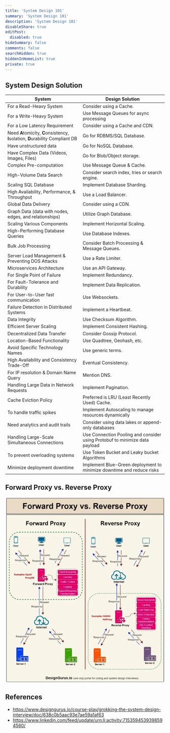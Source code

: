 ```yaml
---
title: 'System Design 101'
summary: 'System Design 101'
description: 'System Design 101'
disableShare: true
editPost:
  disabled: true
hideSummary: false
comments: false
searchHidden: true
hiddenInHomeList: true
private: true
---
```


## System Design Solution

| System                                                          | Design Solution                                                             |
| --------------------------------------------------------------- | --------------------------------------------------------------------------- |
| For a Read-Heavy System                                         | Consider using a Cache.                                                     |
| For a Write-Heavy System                                        | Use Message Queues for async processing                                     |
| For a Low Latency Requirement                                   | Consider using a Cache and CDN.                                             |
| Need 𝐀tomicity, 𝐂onsistency, 𝐈solation, 𝐃urability Compliant DB | Go for RDBMS/SQL Database.                                                  |
| Have unstructured data                                          | Go for NoSQL Database.                                                      |
| Have Complex Data (Videos, Images, Files)                       | Go for Blob/Object storage.                                                 |
| Complex Pre-computation                                         | Use Message Queue & Cache.                                                  |
| High-Volume Data Search                                         | Consider search index, tries or search engine.                              |
| Scaling SQL Database                                            | Implement Database Sharding.                                                |
| High Availability, Performance, & Throughput                    | Use a Load Balancer.                                                        |
| Global Data Delivery                                            | Consider using a CDN.                                                       |
| Graph Data (data with nodes, edges, and relationships)          | Utilize Graph Database.                                                     |
| Scaling Various Components                                      | Implement Horizontal Scaling.                                               |
| High-Performing Database Queries                                | Use Database Indexes.                                                       |
| Bulk Job Processing                                             | Consider Batch Processing & Message Queues.                                 |
| Server Load Management & Preventing DOS Attacks                 | Use a Rate Limiter.                                                         |
| Microservices Architecture                                      | Use an API Gateway.                                                         |
| For Single Point of Failure                                     | Implement Redundancy.                                                       |
| For Fault-Tolerance and Durability                              | Implement Data Replication.                                                 |
| For User-to-User fast communication                             | Use Websockets.                                                             |
| Failure Detection in Distributed Systems                        | Implement a Heartbeat.                                                      |
| Data Integrity                                                  | Use Checksum Algorithm.                                                     |
| Efficient Server Scaling                                        | Implement Consistent Hashing.                                               |
| Decentralized Data Transfer                                     | Consider Gossip Protocol.                                                   |
| Location-Based Functionality                                    | Use Quadtree, Geohash, etc.                                                 |
| Avoid Specific Technology Names                                 | Use generic terms.                                                          |
| High Availability and Consistency Trade-Off                     | Eventual Consistency.                                                       |
| For IP resolution & Domain Name Query                           | Mention DNS.                                                                |
| Handling Large Data in Network Requests                         | Implement Pagination.                                                       |
| Cache Eviction Policy                                           | Preferred is LRU (Least Recently Used) Cache.                               |
| To handle traffic spikes                                        | Implement Autoscaling to manage resources dynamically                       |
| Need analytics and audit trails                                 | Consider using data lakes or append-only databases                          |
| Handling Large-Scale Simultaneous Connections                   | Use Connection Pooling and consider using Protobuf to minimize data payload |
| To prevent overloading systems                                  | Use Token Bucket and Leaky bucket Algorithms                                |
| Minimize deployment downtime                                    | Implement Blue-Green deployment to minimize downtime and reduce risks       |

## Forward Proxy vs. Reverse Proxy

![Forward Proxy vs. Reverse Proxy](img/forward-proxy-vs-reverse-proxy.webp)

## References

- https://www.designgurus.io/course-play/grokking-the-system-design-interview/doc/638c0b5aac93e7ae59a1af63
- https://www.linkedin.com/feed/update/urn:li:activity:7153594539398594560/
